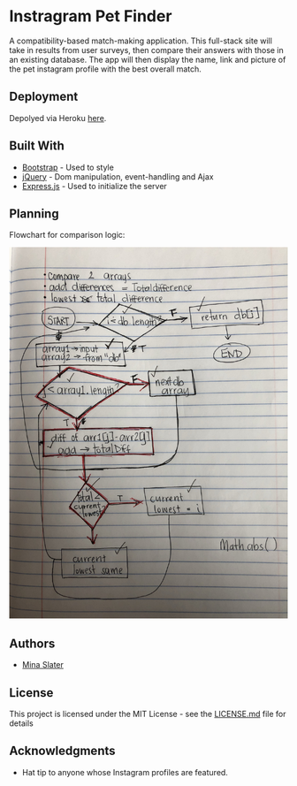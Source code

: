 # Instragram Pet Finder

A compatibility-based match-making application. This full-stack site will take in results from user surveys, then compare their answers with those in an existing database. The app will then display the name, link and picture of the pet instagram profile with the best overall match.

## Deployment

Depolyed via Heroku [here](https://github.com/minaslater/Friend-Finder).

## Built With

* [Bootstrap](https://getbootstrap.com/) - Used to style
* [jQuery](https://jquery.com/) - Dom manipulation, event-handling and Ajax
* [Express.js](https://expressjs.com/) - Used to initialize the server

## Planning

Flowchart for comparison logic:

![flowchart](wireframe.jpg) <!-- .element height="30%" width="30%" -->

## Authors

* [Mina Slater](https://github.com/minaslater)

## License

This project is licensed under the MIT License - see the [LICENSE.md](LICENSE.md) file for details

## Acknowledgments

* Hat tip to anyone whose Instagram profiles are featured.
